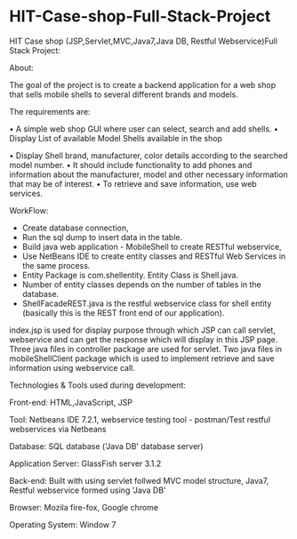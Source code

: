 # HIT-Case-shop-Full-Stack-Project

HIT Case shop (JSP,Servlet,MVC,Java7,Java DB, Restful Webservice)Full Stack Project:

About:

The goal of the project is to create a backend application  for a web shop that sells mobile shells to several different brands and models.

The requirements are:

•	A simple web shop GUI where user can select, search and add shells.
•	Display List of available Model Shells available in the shop

•	Display Shell brand, manufacturer, color details according to the searched model number.
•	It should include functionality to add phones and information about the manufacturer, model and other necessary information that may be of interest.
•	To retrieve and save information, use web services.

WorkFlow: 

- Create database connection, 
- Run the sql dump to insert data in the table. 
- Build java web application - MobileShell to create RESTful webservice, 
- Use NetBeans IDE to create entity classes and RESTful Web Services in the same process.
- Entity Package is com.shellentity. Entity Class is Shell.java.
- Number of entity classes depends on the number of tables in the database.
- ShellFacadeREST.java is the restful webservice class for shell entity (basically this is the REST front end of our application).

index.jsp is used for display purpose through which JSP can call servlet, webservice and can get the response which will display in this JSP page. 
Three java files in controller package are used for servlet. Two java files in mobileShellClient package which is used to implement retrieve and save information using webservice call.

Technologies & Tools used during development:

Front-end: HTML,JavaScript, JSP

Tool: Netbeans IDE 7.2.1, webservice testing tool - postman/Test restful webservices via Netbeans

Database: SQL database ('Java DB' database server)

Application Server: GlassFish server 3.1.2

Back-end: Built with using servlet follwed MVC model structure, Java7, Restful webservice formed using 'Java DB'

Browser: Mozila fire-fox, Google chrome

Operating System: Window 7
